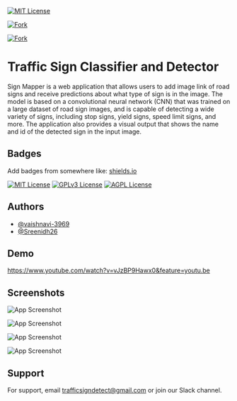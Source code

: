 [![MIT License](https://img.shields.io/badge/License-MIT-green.svg)](https://choosealicense.com/licenses/mit/) 

[![Fork](https://img.shields.io/github/forks/vaishnavi-3969/AI-Hackfest?style=social)]() 

[![Fork](https://img.shields.io/aur/last-modified/google-chrome)]()


# Traffic Sign Classifier and Detector

Sign Mapper is a web application that allows users to add image link of road signs and receive predictions about what type of sign is in the image. The model is based on a convolutional neural network (CNN) that was trained on a large dataset of road sign images, and is capable of detecting a wide variety of signs, including stop signs, yield signs, speed limit signs, and more. The application also provides a visual output that shows the name and id of the detected sign in the input image.


## Badges

Add badges from somewhere like: [shields.io](https://img.shields.io/github/forks/vaishnavi-3969/AI-Hackfest?style=social)

[![MIT License](https://img.shields.io/badge/License-MIT-green.svg)](https://choosealicense.com/licenses/mit/)
[![GPLv3 License](https://img.shields.io/badge/License-GPL%20v3-yellow.svg)](https://opensource.org/licenses/)
[![AGPL License](https://img.shields.io/badge/license-AGPL-blue.svg)](http://www.gnu.org/licenses/agpl-3.0)


## Authors

- [@vaishnavi-3969](https://github.com/vaishnavi-3969)
- [@Sreenidh26](https://github.com/Sreenidh26)

## Demo

https://www.youtube.com/watch?v=vJzBP9Hawx0&feature=youtu.be
## Screenshots

![App Screenshot](https://user-images.githubusercontent.com/80088403/238171584-8844c860-bc69-455a-8ef9-9bdd2babe119.png)

![App Screenshot](https://user-images.githubusercontent.com/80088403/238171587-acbcfe64-1627-466d-b0d8-a578464fa77c.png)

![App Screenshot](https://user-images.githubusercontent.com/80088403/238171589-edf3b58c-0d42-4e6c-b491-be544ff15d16.png)

![App Screenshot](https://user-images.githubusercontent.com/80088403/238171585-ac7b3c79-66db-446a-9c3d-d265afd3f145.png)


## Support

For support, email trafficsigndetect@gmail.com or join our Slack channel.
